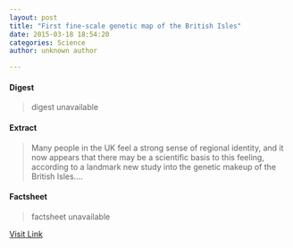 ```yaml
---
layout: post
title: "First fine-scale genetic map of the British Isles"
date: 2015-03-18 18:54:20
categories: Science
author: unknown author

---
```



#### Digest
>digest unavailable

#### Extract
>Many people in the UK feel a strong sense of regional identity, and it now appears that there may be a scientific basis to this feeling, according to a landmark new study into the genetic makeup of the British Isles....

#### Factsheet
>factsheet unavailable

[Visit Link](http://feeds.sciencedaily.com/~r/sciencedaily/~3/GXKvolaB-QE/150318145420.htm)


